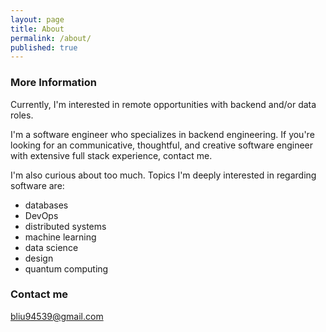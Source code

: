```yaml
---
layout: page
title: About
permalink: /about/
published: true
---
```




### More Information

Currently, I'm interested in remote opportunities with backend and/or data roles.

I'm a software engineer who specializes in backend engineering. If you're looking for an communicative, thoughtful, and creative software engineer with extensive full stack experience, contact me.

I'm also curious about too much. Topics I'm deeply interested in regarding software are:
* databases
* DevOps
* distributed systems
* machine learning
* data science
* design
* quantum computing

### Contact me

bliu94539@gmail.com
